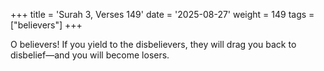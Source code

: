 +++
title = 'Surah 3, Verses 149'
date = '2025-08-27'
weight = 149
tags = ["believers"]
+++

O believers! If you yield to the disbelievers, they will drag you back to disbelief—and you will become losers.